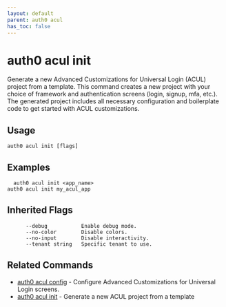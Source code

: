 ```yaml
---
layout: default
parent: auth0 acul
has_toc: false
---
```

# auth0 acul init

Generate a new Advanced Customizations for Universal Login (ACUL) project from a template.
This command creates a new project with your choice of framework and authentication screens (login, signup, mfa, etc.). 
The generated project includes all necessary configuration and boilerplate code to get started with ACUL customizations.

## Usage
```
auth0 acul init [flags]
```

## Examples

```
  auth0 acul init <app_name>
auth0 acul init my_acul_app
```




## Inherited Flags

```
      --debug           Enable debug mode.
      --no-color        Disable colors.
      --no-input        Disable interactivity.
      --tenant string   Specific tenant to use.
```


## Related Commands

- [auth0 acul config](auth0_acul_config.md) - Configure Advanced Customizations for Universal Login screens.
- [auth0 acul init](auth0_acul_init.md) - Generate a new ACUL project from a template


